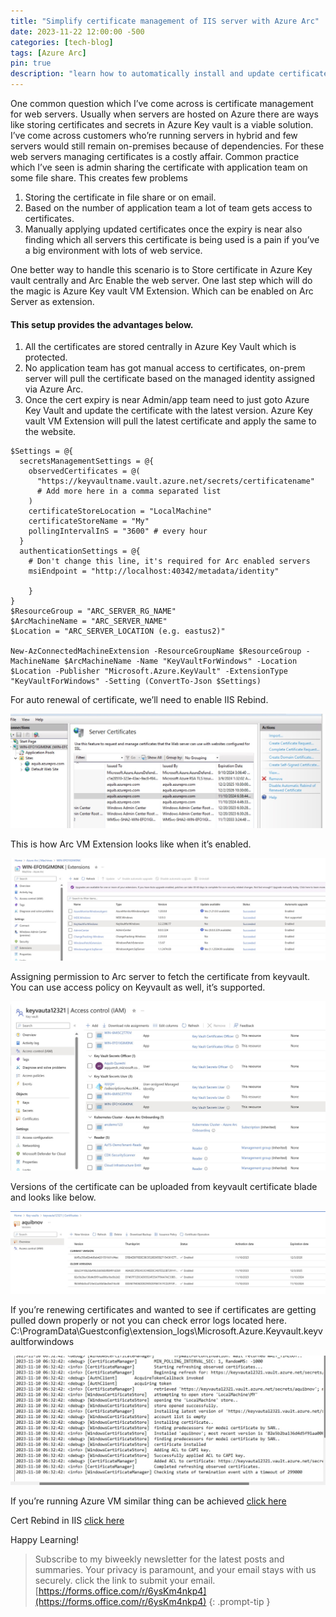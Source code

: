 ```yaml
---
title: "Simplify certificate management of IIS server with Azure Arc"
date: 2023-11-22 12:00:00 -500
categories: [tech-blog]
tags: [Azure Arc]
pin: true
description: "learn how to automatically install and update certificate without giving admins access to certificates and store it in azure keyvault with Azure Arc"
---
```


One common question which I’ve come across is certificate management for web servers. Usually when servers are hosted on Azure there are ways like storing certificates and secrets in Azure Key vault is a viable solution. I’ve come across customers who’re running servers in hybrid and few servers would still remain on-premises because of dependencies. For these web servers managing certificates is a costly affair. Common practice which I’ve seen is admin sharing the certificate with application team on some file share. This creates few problems

1.	Storing the certificate in file share or on email.
2.	Based on the number of application team a lot of team gets access to certificates.
3.	Manually applying updated certificates once the expiry is near also finding which all servers this certificate is being used is a pain if you’ve a big environment with lots of web service. 

One better way to handle this scenario is to Store certificate in Azure Key vault centrally and Arc Enable the web server. One last step which will do the magic is Azure Key vault VM Extension. Which can be enabled on Arc Server as extension. 

#### This setup provides the advantages below.

1.	All the certificates are stored centrally in Azure Key Vault which is protected.
2.	No application team has got manual access to certificates, on-prem server will pull the certificate based on the managed identity   assigned via Azure Arc.
3.	Once the cert expiry is near Admin/app team need to just goto Azure Key Vault and update the certificate with the latest version. Azure Key vault VM Extension will pull the latest certificate and apply the same to the website.

```shell
$Settings = @{
  secretsManagementSettings = @{
    observedCertificates = @(
      "https://keyvaultname.vault.azure.net/secrets/certificatename"
      # Add more here in a comma separated list
    )
    certificateStoreLocation = "LocalMachine"
    certificateStoreName = "My"
    pollingIntervalInS = "3600" # every hour
  }
  authenticationSettings = @{
    # Don't change this line, it's required for Arc enabled servers
    msiEndpoint = "http://localhost:40342/metadata/identity"

    }
}
$ResourceGroup = "ARC_SERVER_RG_NAME"
$ArcMachineName = "ARC_SERVER_NAME"
$Location = "ARC_SERVER_LOCATION (e.g. eastus2)"

New-AzConnectedMachineExtension -ResourceGroupName $ResourceGroup -MachineName $ArcMachineName -Name "KeyVaultForWindows" -Location $Location -Publisher "Microsoft.Azure.KeyVault" -ExtensionType "KeyVaultForWindows" -Setting (ConvertTo-Json $Settings)
```
For auto renewal of certificate, we’ll need to enable IIS Rebind.

![Auto Rebind in IIS Server](https://raw.githubusercontent.com/qureshiaquib/qureshiaquib.github.io/main/assets/30112023/Picture1.jpg)

This is how Arc VM Extension looks like when it’s enabled.

![Arc VM Extension on Azure Portal](https://raw.githubusercontent.com/qureshiaquib/qureshiaquib.github.io/main/assets/30112023/Picture2.jpg)

Assigning permission to Arc server to fetch the certificate from keyvault.
You can use access policy on Keyvault as well, it’s supported.

![Permissions on KeyVault to fetch Certificate](https://raw.githubusercontent.com/qureshiaquib/qureshiaquib.github.io/main/assets/30112023/Picture3.jpg)

Versions of the certificate can be uploaded from keyvault certificate blade and looks like below.

![Certificate renewed in KeyVault](https://raw.githubusercontent.com/qureshiaquib/qureshiaquib.github.io/main/assets/30112023/Picture4.jpg)

If you’re renewing certificates and wanted to see if certificates are getting pulled down properly or not you can check error logs located here.
C:\ProgramData\Guestconfig\extension_logs\Microsoft.Azure.Keyvault.keyvaultforwindows

![Logs for keyvault extension](https://raw.githubusercontent.com/qureshiaquib/qureshiaquib.github.io/main/assets/30112023/Picture5.jpg)

If you’re running Azure VM similar thing can be achieved
[click here](https://learn.microsoft.com/en-us/azure/virtual-machines/extensions/key-vault-windows)

Cert Rebind in IIS
[click here](https://learn.microsoft.com/en-us/iis/get-started/whats-new-in-iis-85/certificate-rebind-in-iis85)

Happy Learning!

>Subscribe to my biweekly newsletter for the latest posts and summaries. Your privacy is paramount, and your email stays with us securely.
click the link to submit your email.
[https://forms.office.com/r/6ysKm4nkp4](https://forms.office.com/r/6ysKm4nkp4)
{: .prompt-tip }
